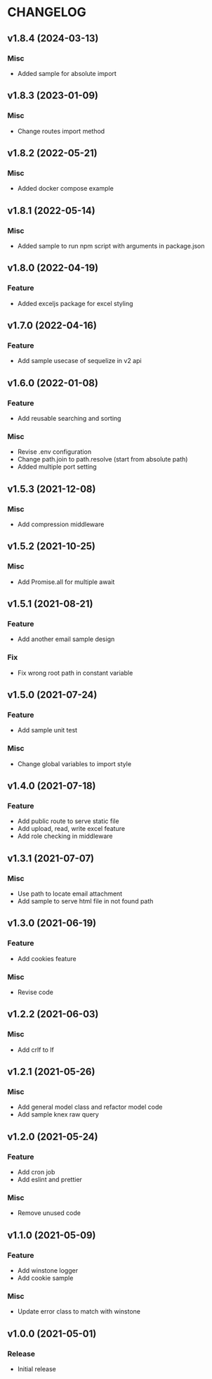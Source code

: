 # CHANGELOG

## v1.8.4 (2024-03-13)
### Misc
* Added sample for absolute import

## v1.8.3 (2023-01-09)
### Misc
* Change routes import method

## v1.8.2 (2022-05-21)
### Misc
* Added docker compose example

## v1.8.1 (2022-05-14)
### Misc
* Added sample to run npm script with arguments in package.json

## v1.8.0 (2022-04-19)
### Feature
* Added exceljs package for excel styling

## v1.7.0 (2022-04-16)
### Feature
* Add sample usecase of sequelize in v2 api

## v1.6.0 (2022-01-08)
### Feature
* Add reusable searching and sorting
### Misc
* Revise .env configuration
* Change path.join to path.resolve (start from absolute path)
* Added multiple port setting


## v1.5.3 (2021-12-08)
### Misc
* Add compression middleware

## v1.5.2 (2021-10-25)
### Misc
* Add Promise.all for multiple await

## v1.5.1 (2021-08-21)
### Feature
* Add another email sample design
### Fix
* Fix wrong root path in constant variable

## v1.5.0 (2021-07-24)
### Feature
* Add sample unit test
### Misc
* Change global variables to import style

## v1.4.0 (2021-07-18)
### Feature
* Add public route to serve static file
* Add upload, read, write excel feature
* Add role checking in middleware

## v1.3.1 (2021-07-07)
### Misc
* Use path to locate email attachment
* Add sample to serve html file in not found path

## v1.3.0 (2021-06-19)
### Feature
* Add cookies feature
### Misc
* Revise code

## v1.2.2 (2021-06-03)
### Misc
* Add crlf to lf

## v1.2.1 (2021-05-26)
### Misc
* Add general model class and refactor model code
* Add sample knex raw query

## v1.2.0 (2021-05-24)
### Feature
* Add cron job
* Add eslint and prettier
### Misc
* Remove unused code

## v1.1.0 (2021-05-09)
### Feature
* Add winstone logger
* Add cookie sample
### Misc
* Update error class to match with winstone

## v1.0.0 (2021-05-01)
### Release
* Initial release
